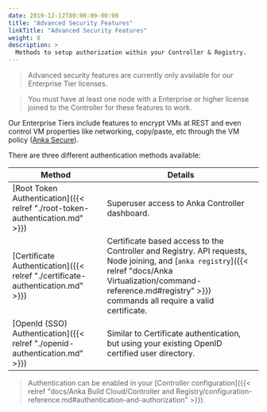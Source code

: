 ```yaml
---
date: 2019-12-12T00:00:00-00:00
title: "Advanced Security Features"
linkTitle: "Advanced Security Features"
weight: 8
description: >
  Methods to setup authorization within your Controller & Registry.
---
```


> Advanced security features are currently only available for our Enterprise Tier licenses.

> You must have at least one node with a Enterprise or higher license joined to the Controller for these features to work.

Our Enterprise Tiers include features to encrypt VMs at REST and even control VM properties like networking, copy/paste, etc through the VM policy ([Anka Secure](https://veertu.com/anka-secure/)).

There are three different authentication methods available:

**Method** | **Details**
--- | ---
[Root Token Authentication]({{< relref "./root-token-authentication.md" >}}) | Superuser access to Anka Controller dashboard.
[Certificate Authentication]({{< relref "./certificate-authentication.md" >}}) | Certificate based access to the Controller and Registry. API requests, Node joining, and [`anka registry`]({{< relref "docs/Anka Virtualization/command-reference.md#registry" >}}) commands all require a valid certificate.
[OpenId (SSO) Authentication]({{< relref "./openid-authentication.md" >}}) | Similar to Certificate authentication, but using your existing OpenID certified user directory.

> Authentication can be enabled in your [Controller configuration]({{< relref "docs/Anka Build Cloud/Controller and Registry/configuration-reference.md#authentication-and-authorization" >}}).

